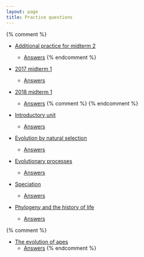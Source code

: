 ```yaml
---
layout: page
title: Practice questions
---
```


{% comment %} 
* [Additional practice for midterm 2](tests/practice2.test.pdf)
	* [Answers](tests/practice2.key.pdf)
{% endcomment %} 

* [2017 midterm 1](archive/2017_materials/midterm1.test.pdf)
	* [Answers](archive/2017_materials/midterm1.key.pdf)
* [2018 midterm 1](materials/practice/18M1.test.pdf)
	* [Answers](materials/practice/18M1.key.pdf)
{% comment %} 
{% endcomment %} 

* [Introductory unit](intro_ques.html)
	* [Answers](intro_ans.html)
* [Evolution by natural selection](ns_ques.html)
	* [Answers](ns_ans.html)
* [Evolutionary processes](process_ques.html)
	* [Answers](process_ans.html)
* [Speciation](speciation_ques.html)
	* [Answers](speciation_ans.html)
* [Phylogeny and the history of life](phylo_ques.html)
	* [Answers](phylo_ans.html)

{% comment %} 
* [The evolution of apes](ape_ques.html)
	* [Answers](ape_ans.html)
{% endcomment %} 
